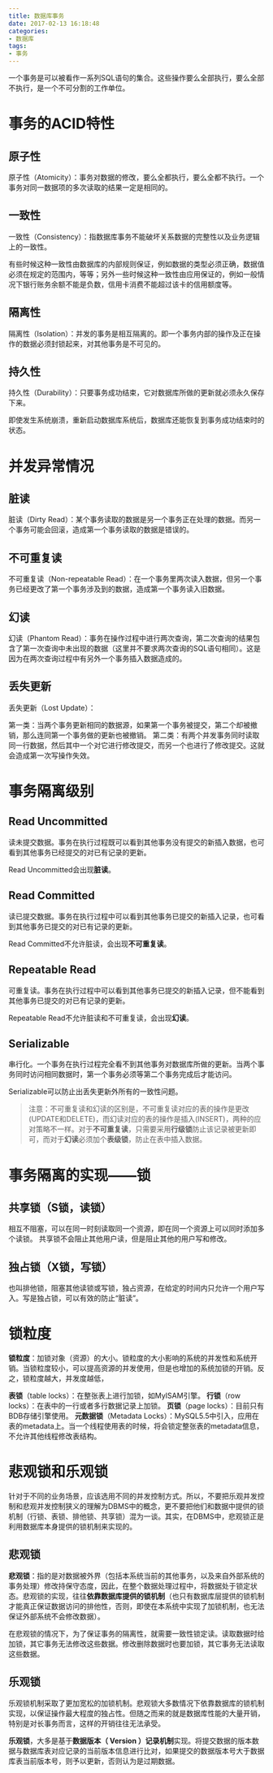 ```yaml
---
title: 数据库事务
date: 2017-02-13 16:18:48
categories:
- 数据库
tags:
- 事务
---
```


一个事务是可以被看作一系列SQL语句的集合。这些操作要么全部执行，要么全部不执行，是一个不可分割的工作单位。

# 事务的ACID特性
## 原子性
原子性（Atomicity）：事务对数据的修改，要么全都执行，要么全都不执行。一个事务对同一数据项的多次读取的结果一定是相同的。

## 一致性
一致性（Consistency）：指数据库事务不能破坏关系数据的完整性以及业务逻辑上的一致性。

有些时候这种一致性由数据库的内部规则保证，例如数据的类型必须正确，数据值必须在规定的范围内，等等；另外一些时候这种一致性由应用保证的，例如一般情况下银行账务余额不能是负数，信用卡消费不能超过该卡的信用额度等。

## 隔离性
隔离性（Isolation）：并发的事务是相互隔离的。即一个事务内部的操作及正在操作的数据必须封锁起来，对其他事务是不可见的。

## 持久性
持久性（Durability）：只要事务成功结束，它对数据库所做的更新就必须永久保存下来。

即使发生系统崩溃，重新启动数据库系统后，数据库还能恢复到事务成功结束时的状态。

# 并发异常情况
## 脏读
脏读（Dirty Read）：某个事务读取的数据是另一个事务正在处理的数据。而另一个事务可能会回滚，造成第一个事务读取的数据是错误的。

## 不可重复读
不可重复读（Non-repeatable Read）：在一个事务里两次读入数据，但另一个事务已经更改了第一个事务涉及到的数据，造成第一个事务读入旧数据。

## 幻读
幻读（Phantom Read）：事务在操作过程中进行两次查询，第二次查询的结果包含了第一次查询中未出现的数据（这里并不要求两次查询的SQL语句相同）。这是因为在两次查询过程中有另外一个事务插入数据造成的。

## 丢失更新
丢失更新（Lost Update）：

第一类：当两个事务更新相同的数据源，如果第一个事务被提交，第二个却被撤销，那么连同第一个事务做的更新也被撤销。
第二类：有两个并发事务同时读取同一行数据，然后其中一个对它进行修改提交，而另一个也进行了修改提交。这就会造成第一次写操作失效。

# 事务隔离级别
## Read Uncommitted
读未提交数据。事务在执行过程既可以看到其他事务没有提交的新插入数据，也可看到其他事务已经提交的对已有记录的更新。

Read Uncommitted会出现**脏读**。

## Read Committed
读已提交数据。事务在执行过程中可以看到其他事务已提交的新插入记录，也可看到其他事务已提交的对已有记录的更新。

Read Committed不允许脏读，会出现**不可重复读**。

## Repeatable Read
可重复读。事务在执行过程中可以看到其他事务已提交的新插入记录，但不能看到其他事务已提交的对已有记录的更新。

Repeatable Read不允许脏读和不可重复读，会出现**幻读**。

## Serializable
 串行化。一个事务在执行过程完全看不到其他事务对数据库所做的更新。当两个事务同时访问相同数据时，第一个事务必须等第二个事务完成后才能访问。

Serializable可以防止出丢失更新外所有的一致性问题。

> 注意：不可重复读和幻读的区别是，不可重复读对应的表的操作是更改(UPDATE和DELETE)，而幻读对应的表的操作是插入(INSERT)，两种的应对策略不一样。对于**不可重复读**，只需要采用**行级锁**防止该记录被更新即可，而对于**幻读**必须加个**表级锁**，防止在表中插入数据。

# 事务隔离的实现——锁
## 共享锁（S锁，读锁）
相互不阻塞，可以在同一时刻读取同一个资源，即在同一个资源上可以同时添加多个读锁。
共享锁不会阻止其他用户读，但是阻止其他的用户写和修改。

## 独占锁（X锁，写锁）
也叫排他锁，阻塞其他读锁或写锁，独占资源，在给定的时间内只允许一个用户写入。写是独占锁，可以有效的防止“脏读”。

# 锁粒度
**锁粒度**：加锁对象（资源）的大小。锁粒度的大小影响的系统的并发性和系统开销。当锁粒度较小，可以提高资源的并发使用，但是也增加的系统加锁的开销。反之，锁粒度越大，并发度越低，

**表锁**（table locks）：在整张表上进行加锁，如MyISAM引擎。
**行锁**（row locks）：在表中的一行或者多行数据记录上加锁。
**页锁**（page locks）：目前只有BDB存储引擎使用。
**元数据锁**（Metadata Locks）：MySQL5.5中引入，应用在表的metadata上。当一个线程使用表的时候，将会锁定整张表的metadata信息，不允许其他线程修改表结构。

# 悲观锁和乐观锁
针对于不同的业务场景，应该选用不同的并发控制方式。所以，不要把乐观并发控制和悲观并发控制狭义的理解为DBMS中的概念，更不要把他们和数据中提供的锁机制（行锁、表锁、排他锁、共享锁）混为一谈。其实，在DBMS中，悲观锁正是利用数据库本身提供的锁机制来实现的。
## 悲观锁
**悲观锁**：指的是对数据被外界（包括本系统当前的其他事务，以及来自外部系统的事务处理）修改持保守态度，因此，在整个数据处理过程中，将数据处于锁定状态。悲观锁的实现，往往**依靠数据库提供的锁机制**（也只有数据库层提供的锁机制才能真正保证数据访问的排他性，否则，即使在本系统中实现了加锁机制，也无法保证外部系统不会修改数据）。

在悲观锁的情况下，为了保证事务的隔离性，就需要一致性锁定读。读取数据时给加锁，其它事务无法修改这些数据。修改删除数据时也要加锁，其它事务无法读取这些数据。

## 乐观锁
乐观锁机制采取了更加宽松的加锁机制。悲观锁大多数情况下依靠数据库的锁机制实现，以保证操作最大程度的独占性。但随之而来的就是数据库性能的大量开销，特别是对长事务而言，这样的开销往往无法承受。

**乐观锁**，大多是基于**数据版本（ Version ）记录机制**实现。将提交数据的版本数据与数据库表对应记录的当前版本信息进行比对，如果提交的数据版本号大于数据库表当前版本号，则予以更新，否则认为是过期数据。
